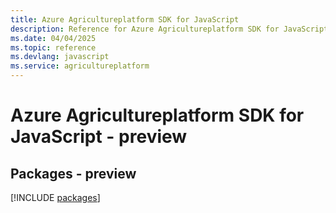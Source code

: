 ```yaml
---
title: Azure Agricultureplatform SDK for JavaScript
description: Reference for Azure Agricultureplatform SDK for JavaScript
ms.date: 04/04/2025
ms.topic: reference
ms.devlang: javascript
ms.service: agricultureplatform
---
```

# Azure Agricultureplatform SDK for JavaScript - preview
## Packages - preview
[!INCLUDE [packages](agricultureplatform-index.md)]